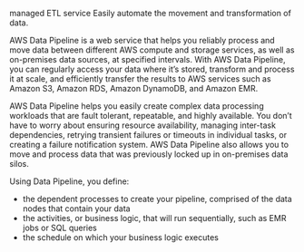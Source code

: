 managed ETL service 
Easily automate the movement and transformation of data.

AWS Data Pipeline is a web service that helps you reliably process and move data between different AWS compute and storage services, as well as on-premises data sources, at specified intervals. With AWS Data Pipeline, you can regularly access your data where it’s stored, transform and process it at scale, and efficiently transfer the results to AWS services such as Amazon S3, Amazon RDS, Amazon DynamoDB, and Amazon EMR.

AWS Data Pipeline helps you easily create complex data processing workloads that are fault tolerant, repeatable, and highly available. You don’t have to worry about ensuring resource availability, managing inter-task dependencies, retrying transient failures or timeouts in individual tasks, or creating a failure notification system. AWS Data Pipeline also allows you to move and process data that was previously locked up in on-premises data silos.

Using Data Pipeline, you define:

-   the dependent processes to create your pipeline, comprised of the data nodes that contain your data
-   the activities, or business logic, that will run sequentially, such as EMR jobs or SQL queries
-   the schedule on which your business logic executes
